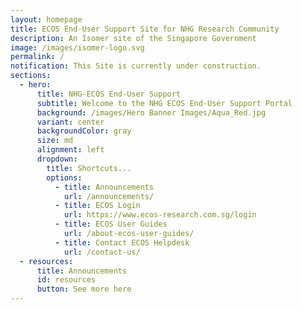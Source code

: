 ```yaml
---
layout: homepage
title: ECOS End-User Support Site for NHG Research Community
description: An Isomer site of the Singapore Government
image: /images/isomer-logo.svg
permalink: /
notification: This Site is currently under construction.
sections:
  - hero:
      title: NHG-ECOS End-User Support
      subtitle: Welcome to the NHG ECOS End-User Support Portal
      background: /images/Hero Banner Images/Aqua_Red.jpg
      variant: center
      backgroundColor: gray
      size: md
      alignment: left
      dropdown:
        title: Shortcuts...
        options:
          - title: Announcements
            url: /announcements/
          - title: ECOS Login
            url: https://www.ecos-research.com.sg/login
          - title: ECOS User Guides
            url: /about-ecos-user-guides/
          - title: Contact ECOS Helpdesk
            url: /contact-us/
  - resources:
      title: Announcements
      id: resources
      button: See more here
---
```

